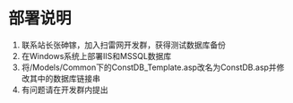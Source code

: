 # 部署说明

1. 联系站长张砷镓，加入扫雷网开发群，获得测试数据库备份
2. 在Windows系统上部署IIS和MSSQL数据库
3. 将/Models/Common下的ConstDB_Template.asp改名为ConstDB.asp并修改其中的数据库链接串
4. 有问题请在开发群内提出

